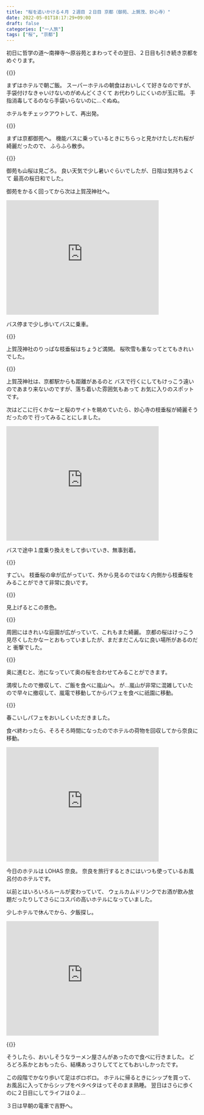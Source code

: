 ```yaml
---
title: "桜を追いかける４月 ２週目 ２日目 京都（御苑、上賀茂、妙心寺）"
date: 2022-05-01T18:17:29+09:00
draft: false
categories: ["一人旅"]
tags: ["桜", "京都"]
---
```


初日に哲学の道～南禅寺～原谷苑とまわってその翌日、２日目も引き続き京都をめぐります。

{{<lightbox img="https://gyazo.com/23d33a52defc39d13cc294c345f6217a.jpg">}}

まずはホテルで朝ご飯。
スーパーホテルの朝食はおいしくて好きなのですが、手袋付けなきゃいけないのがめんどくさくて
お代わりしにくいのが玉に瑕。
手指消毒してるのなら手袋いらないのに...ぐぬぬ。

ホテルをチェックアウトして、再出発。

{{<lightbox img="https://gyazo.com/31a485869142d713f9e5d38a5f0b879b.jpg">}}

まずは京都御苑へ。
機能バスに乗っているときにちらっと見かけたしだれ桜が綺麗だったので、
ふらふら散歩。

{{<lightbox img="https://gyazo.com/a715ae1490c7acde45b5d86a782bc182.jpg">}}

御苑も山桜は見ごろ。
良い天気で少し暑いぐらいでしたが、日陰は気持ちよくて
最高の桜日和でした。

御苑をかるく回ってから次は上賀茂神社へ。

<iframe src="https://www.google.com/maps/embed?pb=!1m18!1m12!1m3!1d3265.8981556915483!2d135.75034101665455!3d35.05928527143347!2m3!1f0!2f0!3f0!3m2!1i1024!2i768!4f13.1!3m3!1m2!1s0x6001a809d0dce171%3A0x5a0325b80a9eca2e!2z5LiK6LOA6IyC56We56S-!5e0!3m2!1sja!2sjp!4v1651398654142!5m2!1sja!2sjp" width="400" height="300" style="border:0;" allowfullscreen="" loading="lazy" referrerpolicy="no-referrer-when-downgrade"></iframe>

バス停まで少し歩いてバスに乗車。

{{<lightbox img="https://gyazo.com/da5a4662d1bb468bda94525a229f194c.jpg">}}

上賀茂神社のりっぱな枝垂桜はちょうど満開。
桜吹雪も重なってとてもきれいでした。

{{<lightbox img="https://gyazo.com/e9e13e75a316cd78a95dbcf2da0c0c8d.jpg">}}

上賀茂神社は、京都駅からも距離があるのと
バスで行くにしてもけっこう遠いのであまり来ないのですが、落ち着いた雰囲気もあって
お気に入りのスポットです。

次はどこに行くかなーと桜のサイトを眺めていたら、妙心寺の枝垂桜が綺麗そうだったので
行ってみることにしました。

<iframe src="https://www.google.com/maps/embed?pb=!1m18!1m12!1m3!1d3267.3481188912406!2d135.71766381665435!3d35.023020073392004!2m3!1f0!2f0!3f0!3m2!1i1024!2i768!4f13.1!3m3!1m2!1s0x6001079b12de9469%3A0xa45e5908a70f426!2z5aaZ5b-D5a-6!5e0!3m2!1sja!2sjp!4v1651398628746!5m2!1sja!2sjp" width="400" height="300" style="border:0;" allowfullscreen="" loading="lazy" referrerpolicy="no-referrer-when-downgrade"></iframe>

バスで途中１度乗り換えをして歩いていき、無事到着。

{{<lightbox img="https://gyazo.com/62f1d843eeaaeb4087f2b03db32e9a1f.jpg">}}

すごい。
枝垂桜の傘が広がっていて、外から見るのではなく内側から枝垂桜をみることができて非常に良いです。

{{<lightbox img="https://gyazo.com/fa419bbf34a91b074fb2d910b6fb7eef.jpg">}}

見上げるとこの景色。

{{<lightbox img="https://gyazo.com/4d41a77e5de4ef45e6b29c6e2d3b3f12.jpg">}}

周囲にはきれいな庭園が広がっていて、これもまた綺麗。
京都の桜はけっこう見尽くしたかなーとおもっていましたが、まだまだこんなに良い場所があるのだと
衝撃でした。

{{<lightbox img="https://gyazo.com/1a494a2445c0fa77a9056ee77dc27c88.jpg">}}

奥に進むと、池になっていて奥の桜を合わせてみることができます。

満喫したので撤収して、ご飯を食べに嵐山へ。
が...嵐山が非常に混雑していたので早々に撤収して、嵐電で移動してからパフェを食べに祇園に移動。

{{<lightbox img="https://gyazo.com/2d2ab19f71a3d050984a398e6be4b306.jpg">}}

春こいしパフェをおいしくいただきました。

食べ終わったら、そろそろ時間になったのでホテルの荷物を回収してから奈良に移動。

<iframe src="https://www.google.com/maps/embed?pb=!1m18!1m12!1m3!1d3280.9525471138004!2d135.81801026665258!3d34.68114709177006!2m3!1f0!2f0!3f0!3m2!1i1024!2i768!4f13.1!3m3!1m2!1s0x60013a2e359869f1%3A0x484b00077d8ea851!2z44K544O844OR44O844Ob44OG44OrTG9oYXNKUuWliOiJr-mnhQ!5e0!3m2!1sja!2sjp!4v1651398695742!5m2!1sja!2sjp" width="400" height="300" style="border:0;" allowfullscreen="" loading="lazy" referrerpolicy="no-referrer-when-downgrade"></iframe>

今日のホテルは LOHAS 奈良。
奈良を旅行するときにはいつも使っているお風呂付のホテルです。

以前とはいろいろルールが変わっていて、
ウェルカムドリンクでお酒が飲み放題だったりしてさらにコスパの高いホテルになっていました。

少しホテルで休んでから、夕飯探し。

<iframe src="https://www.google.com/maps/embed?pb=!1m18!1m12!1m3!1d1640.450613333017!2d135.82334129584!3d34.68244228254472!2m3!1f0!2f0!3f0!3m2!1i1024!2i768!4f13.1!3m3!1m2!1s0x60013a296d440001%3A0x961a39f2cc14045f!2z5r-D5Y6a54Wu5bmy44GX44Op44O844Oh44OzIOOBq-OBvOOBl-OBk-OBhOOBlw!5e0!3m2!1sja!2sjp!4v1651398831237!5m2!1sja!2sjp" width="400" height="300" style="border:0;" allowfullscreen="" loading="lazy" referrerpolicy="no-referrer-when-downgrade"></iframe>

{{<lightbox img="https://gyazo.com/a3dc29e37f67ced09b556196a671ea13.jpg">}}

そうしたら、おいしそうなラーメン屋さんがあったので食べに行きました。
どろどろ系かとおもったら、結構あっさりしててとてもおいしかったです。

この段階でかなり歩いて足はボロボロ。
ホテルに帰るときにシップを買って、お風呂に入ってからシップをペタペタはってそのまま熟睡。
翌日はさらに歩くのに２日目にしてライフは０よ...

３日は早朝の電車で吉野へ。
